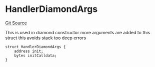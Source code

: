 # HandlerDiamondArgs
[Git Source](https://github.com/thrackle-io/rules-engine/blob/8e8136863cc533050498938ef97f694c7b6600c3/src/client/token/handler/diamond/HandlerDiamond.sol)

This is used in diamond constructor
more arguments are added to this struct
this avoids stack too deep errors


```solidity
struct HandlerDiamondArgs {
    address init;
    bytes initCalldata;
}
```


